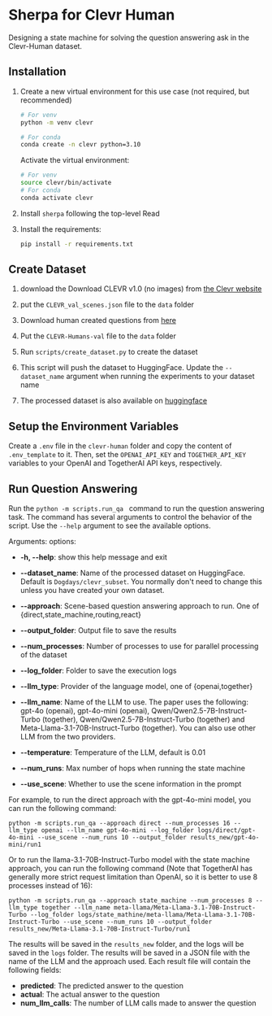 # Sherpa for Clevr Human

Designing a state machine for solving the question answering ask in the Clevr-Human dataset.

## Installation

1. Create a new virtual environment for this use case (not required, but recommended)

   ```bash
   # For venv
   python -m venv clevr

   # For conda
   conda create -n clevr python=3.10
   ```

   Activate the virtual environment:

   ```bash
   # For venv
   source clevr/bin/activate
   # For conda
   conda activate clevr
   ```

2. Install `sherpa` following the top-level Read
3. Install the requirements:
   ```bash
   pip install -r requirements.txt
   ```

## Create Dataset

1. download the Download CLEVR v1.0 (no images) from [the Clevr website](https://cs.stanford.edu/people/jcjohns/clevr/)
2. put the `CLEVR_val_scenes.json` file to the `data` folder
3. Download human created questions from [here](https://cs.stanford.edu/people/jcjohns/iep/)
4. Put the `CLEVR-Humans-val` file to the `data` folder
5. Run `scripts/create_dataset.py` to create the dataset
6. This script will push the dataset to HuggingFace. Update the `--dataset_name` argument when running the experiments to your dataset name

7. The processed dataset is also available on [huggingface](https://huggingface.co/datasets/Dogdays/clevr_subset)

## Setup the Environment Variables
Create a `.env` file in the `clevr-human` folder and copy the content of `.env_template` to it. Then, set the `OPENAI_API_KEY` and `TOGETHER_API_KEY` variables to your OpenAI and TogetherAI API keys, respectively.

## Run Question Answering

Run the `python -m scripts.run_qa ` command to run the question answering task. The command has several arguments to control the behavior of the script. Use the `--help` argument to see the available options.

Arguments:
options:

  * **-h, --help**: show this help message and exit
  * **--dataset_name**: Name of the processed dataset on HuggingFace. Default is `Dogdays/clevr_subset`. You normally don't need to change this unless you have created your own dataset.
  * **--approach**: Scene-based question answering approach to run. One of {direct,state_machine,routing,react}           
  * **--output_folder**: Output file to save the results
  * **--num_processes**: Number of processes to use for parallel processing of the dataset
  * **--log_folder**: Folder to save the execution logs
  * **--llm_type**: Provider of the language model, one of {openai,together}
                        
  * **--llm_name**: Name of the LLM to use. The paper uses the following: gpt-4o (openai), gpt-4o-mini (openai), Qwen/Qwen2.5-7B-Instruct-Turbo (together), Qwen/Qwen2.5-7B-Instruct-Turbo (together) and Meta-Llama-3.1-70B-Instruct-Turbo (together). You can also use other LLM from the two providers. 
  * **--temperature**: Temperature of the LLM, default is 0.01
  * **--num_runs**: Max number of hops when running the state machine
  * **--use_scene**: Whether to use the scene information in the prompt

For example, to run the direct approach with the gpt-4o-mini model, you can run the following command:

```
python -m scripts.run_qa --approach direct --num_processes 16 --llm_type openai --llm_name gpt-4o-mini --log_folder logs/direct/gpt-4o-mini --use_scene --num_runs 10 --output_folder results_new/gpt-4o-mini/run1
```

Or to run the llama-3.1-70B-Instruct-Turbo model with the state machine approach, you can run the following command (Note that TogetherAI has generally more strict request limitation than OpenAI, so it is better to use 8 processes instead of 16):

```
python -m scripts.run_qa --approach state_machine --num_processes 8 --llm_type together --llm_name meta-llama/Meta-Llama-3.1-70B-Instruct-Turbo --log_folder logs/state_mathine/meta-llama/Meta-Llama-3.1-70B-Instruct-Turbo --use_scene --num_runs 10 --output_folder results_new/Meta-Llama-3.1-70B-Instruct-Turbo/run1
```

The results will be saved in the `results_new` folder, and the logs will be saved in the `logs` folder. The results will be saved in a JSON file with the name of the LLM and the approach used. Each result file will contain the following fields:
* **predicted**: The predicted answer to the question
* **actual**: The actual answer to the question
* **num_llm_calls**: The number of LLM calls made to answer the question
